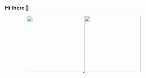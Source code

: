 ### Hi there 👋
<div align="center">
  <a href="https://www.linkedin.com/in/vitoramaraldev/">
  <img height="180em" src="https://github-readme-stats.vercel.app/api?username=vitoramaraldsa&show_icons=true&theme=github_dark&include_all_commits=true&count_private=true"/>
  <img height="180em" src="https://github-readme-stats.vercel.app/api/top-langs/?username=vitoramaraldsa&layout=compact&langs_count=7&theme=dracula"/>
</div>
